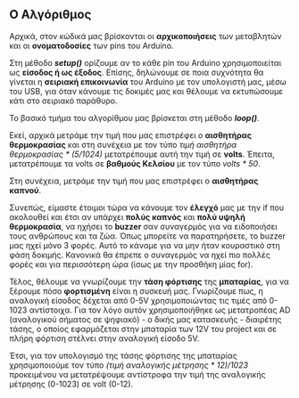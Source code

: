 ## Ο Αλγόριθμος

Αρχικά, στον κώδικά μας βρίσκονται οι **αρχικοποιήσεις** των μεταβλητών και οι **ονοματοδοσίες** των pins του Arduino.

Στη μέθοδο ***setup()*** ορίζουμε αν το κάθε pin του Arduino χρησιμοποιείται ως **είσοδος ή ως έξοδος**.
Επίσης, δηλώνουμε σε ποια συχνότητα θα γίνεται η **σειριακή επικοινωνία** του Arduino με τον υπολογιστή μας, μέσω του USB, για όταν κάνουμε τις δοκιμές μας και θέλουμε να εκτυπώσουμε κάτι στο σειριακό παράθυρο.

Το βασικό τμήμα του αλγορίθμου μας βρίσκεται στη μέθοδο ***loop()***.

Εκεί, αρχικά μετράμε την τιμή που μας επιστρέφει ο **αισθητήρας θερμοκρασίας** και στη συνέχεια με τον τύπο *τιμή αισθητήρα θερμοκρασίας * (5/1024)* μετατρέπουμε αυτή την τιμή σε **volts**. Έπειτα, μετατρέπουμε τα volts σε **βαθμούς Κελσίου** με τον τύπο *volts * 50*.

Στη συνέχεια, μετράμε την τιμή που μας επιστρέφει ο **αισθητήρας καπνού**.

Συνεπώς, είμαστε έτοιμοι τώρα να κάνουμε τον **έλεγχό** μας με την if που ακολουθεί και έτσι αν υπάρχει **πολύς καπνός** και **πολύ υψηλή θερμοκρασία**, να ηχήσει το **buzzer** σαν συναγερμός για να ειδοποιήσει τους ανθρώπους και τα ζώα. Όπως μπορείτε να παρατηρήσετε, το buzzer μας ηχεί μόνο 3 φορές. Αυτό το κάναμε για να μην ήταν κουραστικό στη φάση δοκιμής. Κανονικά θα έπρεπε ο συναγερμός να ηχεί πιο πολλές φορές και για περισσότερη ώρα (ίσως με την προσθήκη μίας for).

Τέλος, θέλουμε να γνωρίζουμε την **τάση φόρτισης** της **μπαταρίας**, για να ξέρουμε πόσο **φορτισμένη** είναι η συσκευή μας. Γνωρίζουμε πως, η αναλογική είσοδος δέχεται από 0-5V χρησιμοποιώντας τις τιμές από 0-1023 αντίστοιχα. Για τον λόγο αυτόν χρησιμοποιήθηκε ως μετατροπέας AD (αναλογικού σήματος σε ψηφιακό) - ο δικής μας κατασκευής - διαιρέτης τάσης, ο οποίος εφαρμόζεται στην μπαταρία των 12V του project και σε πλήρη φόρτιση στέλνει στην αναλογική είσοδο 5V.

Έτσι, για τον υπολογισμό της τάσης φόρτισης της μπαταρίας χρησιμοποιούμε τον τύπο *(τιμή αναλογικής μέτρησης * 12)/1023* προκειμένου να μετατρέψουμε αντίστροφα την τιμή της αναλογικής μέτρησης (0-1023) σε volt (0-12).
